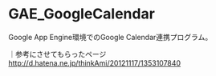 GAE_GoogleCalendar
==================

Google App Engine環境でのGoogle Calendar連携プログラム。

｜参考にさせてもらったページ
  http://d.hatena.ne.jp/thinkAmi/20121117/1353107840
